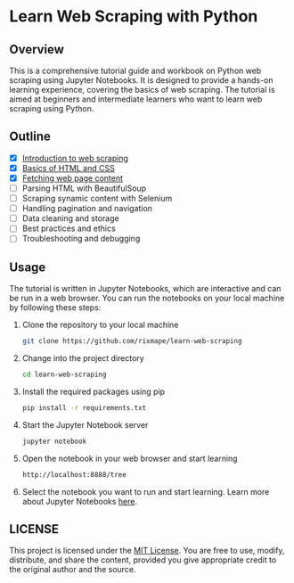 # Learn Web Scraping with Python

## Overview

This is a comprehensive tutorial guide and workbook on Python web scraping using Jupyter Notebooks. It is designed to provide a hands-on learning experience, covering the basics of web scraping. The tutorial is aimed at beginners and intermediate learners who want to learn web scraping using Python.

## Outline

- [X] [Introduction to web scraping](01-introduction.ipynb)
- [X] [Basics of HTML and CSS](02-basics-of-html-and-css.ipynb)
- [X] [Fetching web page content](03-fetching-web-page-content.ipynb)
- [ ] Parsing HTML with BeautifulSoup
- [ ] Scraping synamic content with Selenium
- [ ] Handling pagination and navigation
- [ ] Data cleaning and storage
- [ ] Best practices and ethics
- [ ] Troubleshooting and debugging

## Usage

The tutorial is written in Jupyter Notebooks, which are interactive and can be run in a web browser. You can run the notebooks on your local machine by following these steps:

1. Clone the repository to your local machine

    ```bash
    git clone https://github.com/rixmape/learn-web-scraping
    ```

2. Change into the project directory

    ```bash
    cd learn-web-scraping
    ```

3. Install the required packages using pip

    ```bash
    pip install -r requirements.txt
    ```

4. Start the Jupyter Notebook server

    ```bash
    jupyter notebook
    ```

5. Open the notebook in your web browser and start learning

    ```bash
    http://localhost:8888/tree
    ```

6. Select the notebook you want to run and start learning. Learn more about Jupyter Notebooks [here](https://docs.jupyter.org/en/latest/).

## LICENSE

This project is licensed under the [MIT License](LICENSE). You are free to use, modify, distribute, and share the content, provided you give appropriate credit to the original author and the source.
